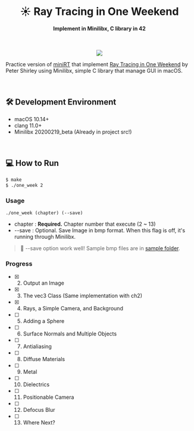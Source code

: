 <h1 align="center">☀ Ray Tracing in One Weekend</h1>
<h4 align="center">Implement in Minilibx, C library in 42</h4>

<br>

<p align="center"><image src="./sample/ch4.bmp"></p>

Practice version of [miniRT](https://github.com/cos18/miniRT) that implement [Ray Tracing in One Weekend](https://raytracing.github.io/books/RayTracingInOneWeekend.html) by Peter Shirley using Minilibx, simple C library that manage GUI in macOS.

<br>

## 🛠 Development Environment

- macOS 10.14+
- clang 11.0+
- Minilibx 20200219_beta (Already in project src!)

<br>

## 💻 How to Run

```bash
$ make
$ ./one_week 2
```

### Usage

`./one_week (chapter) (--save)`

- chapter : **Required.** Chapter number that execute (2 ~ 13)
- --save : Optional. Save Image in bmp format. When this flag is off, it's running through Minilibx.

> 🎉 --save option work well! Sample bmp files are in [sample folder](./sample).

### Progress

- [x] 2. Output an Image
- [x] 3. The vec3 Class (Same implementation with ch2)
- [x] 4. Rays, a Simple Camera, and Background
- [ ] 5. Adding a Sphere
- [ ] 6. Surface Normals and Multiple Objects
- [ ] 7. Antialiasing
- [ ] 8. Diffuse Materials
- [ ] 9. Metal
- [ ] 10. Dielectrics
- [ ] 11. Positionable Camera
- [ ] 12. Defocus Blur
- [ ] 13. Where Next?

